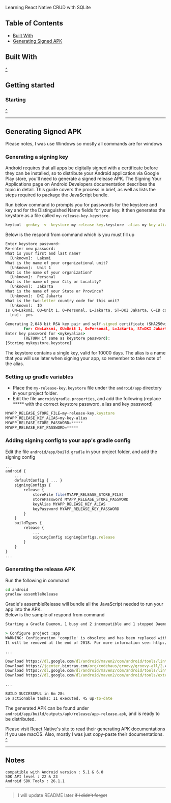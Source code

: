 Learning React Native CRUD with SQLite


## Table of Contents
* [Built With](#built-with)
* [Generating Signed APK](#generating-signed-apk)



## Built With ##
[^](#table-of-contents)   



## Getting started

### Starting   

[^](#table-of-contents)   



---



## Generating Signed APK ##
Please notes, I was use Windows so mostly all commands are for windows   


### Generating a signing key   
Android requires that all apps be digitally signed with a certificate before they can be installed, so to distribute your Android application via Google Play store, you'll need to generate a signed release APK. The Signing Your Applications page on Android Developers documentation describes the topic in detail. This guide covers the process in brief, as well as lists the steps required to package the JavaScript bundle.   
   
Run below command to prompts you for passwords for the keystore and key and for the Distinguished Name fields for your key. It then generates the keystore as a file called `my-release-key.keystore`.   

```cmd
keytool -genkey -v -keystore my-release-key.keystore -alias my-key-alias -keyalg RSA -keysize 2048 -validity 10000
```

Below is the respond from command which is you must fill up   

```cmd
Enter keystore password:
Re-enter new password:
What is your first and last name?
  [Unknown]:  Laksmi
What is the name of your organizational unit?
  [Unknown]:  Unit 1
What is the name of your organization?
  [Unknown]:  Personal
What is the name of your City or Locality?
  [Unknown]:  Jakarta
What is the name of your State or Province?
  [Unknown]:  DKI Jakarta
What is the two-letter country code for this unit?
  [Unknown]:  ID
Is CN=Laksmi, OU=Unit 1, O=Personal, L=Jakarta, ST=DKI Jakarta, C=ID correct?
  [no]:  yes

Generating 2,048 bit RSA key pair and self-signed certificate (SHA256withRSA) with a validity of 10,000 days
        for: CN=Laksmi, OU=Unit 1, O=Personal, L=Jakarta, ST=DKI Jakarta, C=ID
Enter key password for <mykeyalias>
        (RETURN if same as keystore password):
[Storing mykeystore.keystore]
```

The keystore contains a single key, valid for 10000 days. The alias is a name that you will use later when signing your app, so remember to take note of the alias.   



### Setting up gradle variables   
* Place the `my-release-key.keystore` file under the `android/app` directory in your project folder.
* Edit the file `android/gradle.properties`, and add the following (replace ***** with the correct keystore password, alias and key password)

```js
MYAPP_RELEASE_STORE_FILE=my-release-key.keystore
MYAPP_RELEASE_KEY_ALIAS=my-key-alias
MYAPP_RELEASE_STORE_PASSWORD=*****
MYAPP_RELEASE_KEY_PASSWORD=*****
```   



### Adding signing config to your app's gradle config
Edit the file `android/app/build.gradle` in your project folder, and add the signing config
```js
...
android {
    ...
    defaultConfig { ... }
    signingConfigs {
        release {
            storeFile file(MYAPP_RELEASE_STORE_FILE)
            storePassword MYAPP_RELEASE_STORE_PASSWORD
            keyAlias MYAPP_RELEASE_KEY_ALIAS
            keyPassword MYAPP_RELEASE_KEY_PASSWORD
        }
    }
    buildTypes {
        release {
            ...
            signingConfig signingConfigs.release
        }
    }
}
...
```



### Generating the release APK
Run the following in command
```cmd
cd android
gradlew assembleRelease
```

Gradle's assembleRelease will bundle all the JavaScript needed to run your app into the APK.   
Below is the sample of respond from command   
```cmd
Starting a Gradle Daemon, 1 busy and 2 incompatible and 1 stopped Daemons could not be reused, use --status for details

> Configure project :app
WARNING: Configuration 'compile' is obsolete and has been replaced with 'implementation' and 'api'.
It will be removed at the end of 2018. For more information see: http://d.android.com/r/tools/update-dependency-configurations.html

...

Download https://dl.google.com/dl/android/maven2/com/android/tools/lint/lint-gradle/26.1.4/lint-gradle-26.1.4.pom
Download https://jcenter.bintray.com/org/codehaus/groovy/groovy-all/2.4.12/groovy-all-2.4.12.pom
Download https://dl.google.com/dl/android/maven2/com/android/tools/lint/lint/26.1.4/lint-26.1.4.pom
Download https://dl.google.com/dl/android/maven2/com/android/tools/external/org-jetbrains/uast/26.1.4/uast-26.1.4.pom

...

BUILD SUCCESSFUL in 6m 28s
56 actionable tasks: 11 executed, 45 up-to-date
```

The generated APK can be found under `android/app/build/outputs/apk/release/app-release.apk`, and is ready to be distributed.   


Please visit [React Native](https://facebook.github.io/react-native/docs/signed-apk-android)'s site to read their generating APK documentations if you use macOS. Also, mostly I was just copy-paste their documentations.   
[^](#table-of-contents)   



---



## Notes ##

```
compatible with Android version : 5.1 & 6.0   
SDK API level : 22 & 23   
Android SDK Tools : 26.1.1   
```   



---



> I will update README later ~~if I didn't forgot~~

